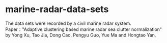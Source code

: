 # marine-radar-data-sets
The data sets were recorded by a civil marine radar system.
Paper："Adaptive clustering based marine radar sea clutter normalization" by Yong Xu, Tao Jia, Dong Cao, Pengyu Guo, Yue Ma and Hongtao Yan.
